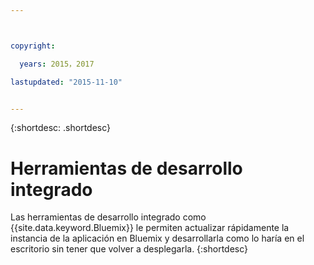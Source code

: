 ```yaml
---



copyright:

  years: 2015，2017

lastupdated: "2015-11-10"


---
```


{:shortdesc: .shortdesc}

# Herramientas de desarrollo integrado


Las herramientas de desarrollo integrado como {{site.data.keyword.Bluemix}} le permiten actualizar rápidamente la instancia de la aplicación en Bluemix y desarrollarla como lo haría en el escritorio sin tener que volver a desplegarla.
{:shortdesc}
